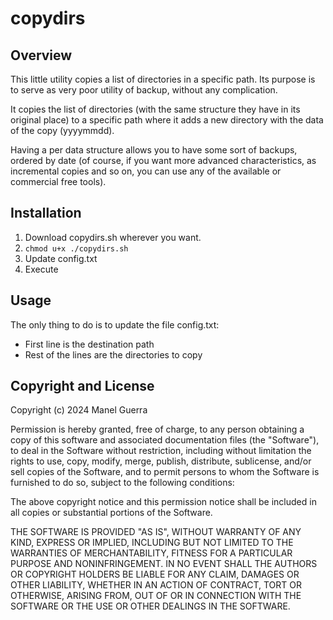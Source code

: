 # copydirs

## Overview

This little utility copies a list of directories in a specific path. Its purpose is to serve as very poor utility of backup, without any complication.

It copies the list of directories (with the same structure they have in its original place) to a specific path where it adds a new directory with the data of the copy (yyyymmdd).

Having a per data structure allows you to have some sort of backups, ordered by date (of course, if you want more advanced characteristics, as incremental copies and so on, you can use any of the available or commercial free tools).


## Installation

1. Download copydirs.sh wherever you want.
2. `chmod u+x ./copydirs.sh`
3. Update config.txt
4. Execute


## Usage

The only thing to do is to update the file config.txt:
- First line is the destination path
- Rest of the lines are the directories to copy


## Copyright and License

Copyright (c) 2024 Manel Guerra

Permission is hereby granted, free of charge, to any person obtaining a copy
of this software and associated documentation files (the "Software"), to deal
in the Software without restriction, including without limitation the rights
to use, copy, modify, merge, publish, distribute, sublicense, and/or sell
copies of the Software, and to permit persons to whom the Software is
furnished to do so, subject to the following conditions:

The above copyright notice and this permission notice shall be included in
all copies or substantial portions of the Software.

THE SOFTWARE IS PROVIDED "AS IS", WITHOUT WARRANTY OF ANY KIND, EXPRESS OR
IMPLIED, INCLUDING BUT NOT LIMITED TO THE WARRANTIES OF MERCHANTABILITY,
FITNESS FOR A PARTICULAR PURPOSE AND NONINFRINGEMENT. IN NO EVENT SHALL THE
AUTHORS OR COPYRIGHT HOLDERS BE LIABLE FOR ANY CLAIM, DAMAGES OR OTHER
LIABILITY, WHETHER IN AN ACTION OF CONTRACT, TORT OR OTHERWISE, ARISING FROM,
OUT OF OR IN CONNECTION WITH THE SOFTWARE OR THE USE OR OTHER DEALINGS IN
THE SOFTWARE.
